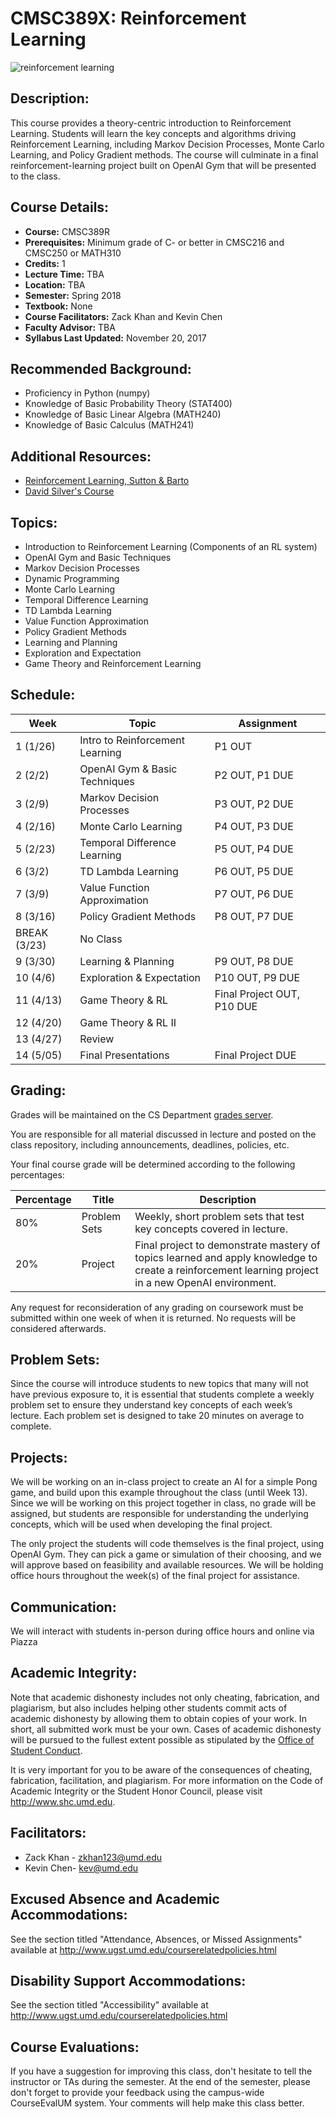 # CMSC389X: Reinforcement Learning
![reinforcement learning](https://user-images.githubusercontent.com/13123651/33227208-f7fd064c-d16b-11e7-8c48-35f30c445ce6.png)

## Description:
This course provides a theory-centric introduction to Reinforcement Learning. Students will learn the key concepts and algorithms driving Reinforcement Learning, including Markov Decision Processes, Monte Carlo Learning, and Policy Gradient methods. The course will culminate in a final reinforcement-learning project built on OpenAI Gym that will be presented to the class.

## Course Details:
- **Course:** CMSC389R
- **Prerequisites:** Minimum grade of C- or better in CMSC216 and CMSC250 or MATH310
- **Credits:** 1
- **Lecture Time:** TBA
- **Location:** TBA
- **Semester:** Spring 2018
- **Textbook:** None
- **Course Facilitators:** Zack Khan and Kevin Chen
- **Faculty Advisor:** TBA
- **Syllabus Last Updated:** November 20, 2017

## Recommended Background:
- Proficiency in Python (numpy)
- Knowledge of Basic Probability Theory (STAT400)
- Knowledge of Basic Linear Algebra (MATH240)
- Knowledge of Basic Calculus (MATH241)

## Additional Resources:
- [Reinforcement Learning, Sutton & Barto](https://mitpress.mit.edu/books/reinforcement-learning)
- [David Silver's Course](http://www0.cs.ucl.ac.uk/staff/d.silver/web/Teaching.html)

## Topics:
- Introduction to Reinforcement Learning (Components of an RL system)
- OpenAI Gym and Basic Techniques
- Markov Decision Processes
- Dynamic Programming
- Monte Carlo Learning
- Temporal Difference Learning
- TD Lambda Learning
- Value Function Approximation
- Policy Gradient Methods
- Learning and Planning
- Exploration and Expectation
- Game Theory and Reinforcement Learning

## Schedule:
| Week | Topic | Assignment |
| ----|----|----- |
| 1 (1/26) | Intro to Reinforcement Learning | P1 OUT |
| 2 (2/2) | OpenAI Gym & Basic Techniques | P2 OUT, P1 DUE |
| 3 (2/9) | Markov Decision Processes | P3 OUT, P2 DUE |
| 4 (2/16) | Monte Carlo Learning | P4 OUT, P3 DUE |
| 5 (2/23) | Temporal Difference Learning | P5 OUT, P4 DUE |
| 6 (3/2) | TD Lambda Learning | P6 OUT, P5 DUE |
| 7 (3/9) | Value Function Approximation | P7 OUT, P6 DUE |
| 8 (3/16) | Policy Gradient Methods | P8 OUT, P7 DUE |
| BREAK (3/23) | No Class |
| 9 (3/30) | Learning & Planning | P9 OUT, P8 DUE |
| 10 (4/6) | Exploration & Expectation | P10 OUT, P9 DUE |
| 11 (4/13) | Game Theory & RL | Final Project OUT, P10 DUE |
| 12 (4/20) | Game Theory & RL II | |
| 13 (4/27) | Review | |
| 14 (5/05) | Final Presentations | Final Project DUE |

## Grading: 
Grades will be maintained on the CS Department <a href="https://grades.cs.umd.edu/">grades server</a>.

You are responsible for all material discussed in lecture and posted on the class repository, including announcements, deadlines, policies, etc.

Your final course grade will be determined according to the following percentages:

| Percentage | Title | Description |
| ---------- | -----|-------- |
| 80% | Problem Sets  | Weekly, short problem sets that test key concepts covered in lecture. |
| 20% | Project | Final project to demonstrate mastery of topics learned and apply knowledge to create a reinforcement learning project in a new OpenAI environment. |

Any request for reconsideration of any grading on coursework must be submitted within one week of when it is returned. No requests will be considered afterwards.

## Problem Sets:
Since the course will introduce students to new topics that many will not have previous exposure to, it is essential that students complete a weekly problem set to ensure they understand key concepts of each week’s lecture. Each problem set is designed to take 20 minutes on average to complete.

## Projects:
We will be working on an in-class project to create an AI for a simple Pong game, and build upon this example throughout the class (until Week 13). Since we will be working on this project together in class, no grade will be assigned, but students are responsible for understanding the underlying concepts, which will be used when developing the final project. 

The only project the students will code themselves is the final project, using OpenAI Gym. They can pick a game or simulation of their choosing, and we will approve based on feasibility and available resources. We will be holding office hours throughout the week(s) of the final project for assistance.

## Communication:
We will interact with students in-person during office hours and online via Piazza

## Academic Integrity:
Note that academic dishonesty includes not only cheating, fabrication, and plagiarism, but also includes helping other students commit acts of academic dishonesty by allowing them to obtain copies of your work. In short, all submitted work must be your own. Cases of academic dishonesty will be pursued to the fullest extent possible as stipulated by the <a href="http://osc.umd.edu/OSC/Default.aspx">Office of Student Conduct</a>.

It is very important for you to be aware of the consequences of cheating, fabrication, facilitation, and plagiarism. For more information on the Code of Academic Integrity or the Student Honor Council, please visit http://www.shc.umd.edu.

## Facilitators:
- Zack Khan - zkhan123@umd.edu 
- Kevin Chen- kev@umd.edu

## Excused Absence and Academic Accommodations:
See the section titled "Attendance, Absences, or Missed Assignments" available at http://www.ugst.umd.edu/courserelatedpolicies.html 

## Disability Support Accommodations:
See the section titled "Accessibility" available at http://www.ugst.umd.edu/courserelatedpolicies.html 

## Course Evaluations:
If you have a suggestion for improving this class, don't hesitate to tell the instructor or TAs during the semester. At the end of the semester, please don't forget to provide your feedback using the campus-wide CourseEvalUM system. Your comments will help make this class better.
